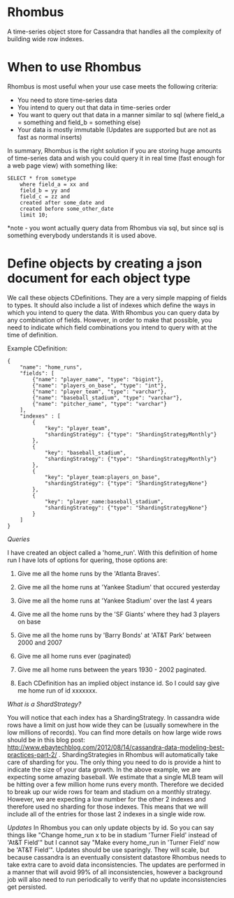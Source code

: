 Rhombus
===========================

A time-series object store for Cassandra that handles all the complexity of building wide row indexes.

When to use Rhombus
===========================
Rhombus is most useful when your use case meets the following criteria:

* You need to store time-series data
* You intend to query out that data in time-series order
* You want to query out that data in a manner similar to sql (where field_a = something and field_b = something else)
* Your data is mostly immutable (Updates are supported but are not as fast as normal inserts)

In summary, Rhombus is the right solution if you are storing huge amounts of time-series data and wish you could query it in real time (fast enough for a web page view) with something like:

    SELECT * from sometype 
        where field_a = xx and
        field_b = yy and
        field_c = zz and
        created after some_date and
        created before some_other_date
        limit 10;

*note - you wont actually query data from Rhombus via sql, but since sql is something everybody understands it is used above.


Define objects by creating a json document for each object type
================================================================

We call these objects CDefinitions. They are a very simple mapping of fields to types. It should also include a list of indexes which define the ways in which you intend to query the data. With Rhombus you can query data by any combination of fields. However, in order to make that possible, you need to indicate which field combinations you intend to query with at the time of definition.

Example CDefinition:

    {
        "name": "home_runs",
        "fields": [
            {"name": "player_name", "type": "bigint"},
            {"name": "players_on_base", "type": "int"},
            {"name": "player_team", "type": "varchar"},
            {"name": "baseball_stadium", "type": "varchar"},
            {"name": "pitcher_name", "type": "varchar"}
        ],
        "indexes" : [
            {
                "key": "player_team",
                "shardingStrategy": {"type": "ShardingStrategyMonthly"}
            },
            {
                "key": "baseball_stadium",
                "shardingStrategy": {"type": "ShardingStrategyMonthly"}
            },
            {
                "key": "player_team:players_on_base",
                "shardingStrategy": {"type": "ShardingStrategyNone"}
            },
            {
                "key": "player_name:baseball_stadium",
                "shardingStrategy": {"type": "ShardingStrategyNone"}
            }
        ]
    }


*Queries*

I have created an object called a 'home_run'. With this definition of home run I have lots of options for quering, those options are:

1. Give me all the home runs by the 'Atlanta Braves'.

2. Give me all the home runs at 'Yankee Stadium' that occured yesterday

3. Give me all the home runs at 'Yankee Stadium' over the last 4 years

4. Give me all the home runs by the 'SF Giants' where they had 3 players on base

5. Give me all the home runs by 'Barry Bonds' at 'AT&T Park' between 2000 and 2007

6. Give me all home runs ever (paginated)

7. Give me all home runs between the years 1930 - 2002 paginated.

6. Each CDefinition has an implied object instance id. So I could say give me home run of id xxxxxxx.


*What is a ShardStrategy?*

You will notice that each index has a ShardingStrategy. In cassandra wide rows have a limit on just how wide they can be (usually somewhere in the low millions of records). You can find more details on how large wide rows should be in this blog post: http://www.ebaytechblog.com/2012/08/14/cassandra-data-modeling-best-practices-part-2/ . ShardingStrategies in Rhombus
will automatically take care of sharding for you. The only thing you need to do is provide a hint to indicate the size of your data growth. In the above example, we are expecting some amazing baseball. We estimate that a single MLB team will be hitting over a few million home runs every month. Therefore we decided to break up our wide rows for team and stadium on a monthly strategy. However, we are expecting a low number for the other 2 indexes and therefore used no sharding for those indexes. This means that we will include all of the entries for those last 2 indexes in a single wide row.

*Updates*
In Rhombus you can only update objects by id. So you can say things like "Change home_run x to be in stadium 'Turner Field' instead of 'At&T Field'" but I cannot say "Make every home_run in 'Turner Field' now be 'AT&T Field'". Updates should be use sparingly. They will scale, but because cassandra is an eventually consistent datastore Rhombus needs to take extra care to avoid data inconsistencies. The updates are performed in a manner that will avoid 99% of all inconsistencies, however a background job will also need to run periodically to verify that no update inconsistencies get persisted.




